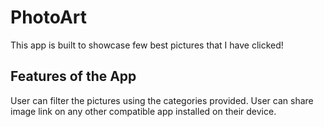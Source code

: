 # PhotoArt
This app is built to showcase few best pictures that I have clicked!
## Features of the App
User can filter the pictures using the categories provided.
User can share image link on any other compatible app installed on their device.
